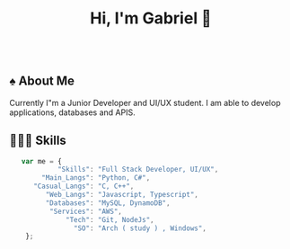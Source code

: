 <h1 style="text-align: center;">Hi, I'm Gabriel 👋</h1>

<br/>
<br/>

## ♠ About Me
Currently I"m a Junior Developer and UI/UX student. I am able to develop applications, databases and APIS.

## 👨🏻‍💻 Skills
```ts
   var me = {
            "Skills": "Full Stack Developer, UI/UX",
        "Main_Langs": "Python, C#",
      "Casual_Langs": "C, C++", 
         "Web_Langs": "Javascript, Typescript",
         "Databases": "MySQL, DynamoDB",
          "Services": "AWS",
              "Tech": "Git, NodeJs",
                "SO": "Arch ( study ) , Windows",
    };

```
